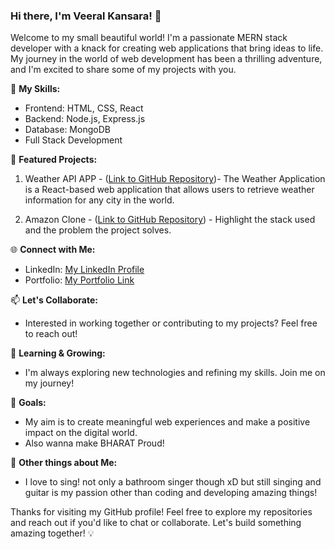 ### Hi there, I'm Veeral Kansara! 👋
Welcome to my small beautiful world!
I'm a passionate MERN stack developer with a knack for creating web applications that bring ideas to life. My journey in the world of web development has been a thrilling adventure, and I'm excited to share some of my projects with you.

🚀 **My Skills:**
- Frontend: HTML, CSS, React
- Backend: Node.js, Express.js
- Database: MongoDB
- Full Stack Development

🌟 **Featured Projects:**

1. Weather API APP - ([Link to GitHub Repository](https://github.com/viralkansarav/weather-application))- 
The Weather Application is a React-based web application that allows users to retrieve weather information for any city in the world.

2. Amazon Clone - ([Link to GitHub Repository](https://github.com/viralkansarav/amazon-clone)) - Highlight the stack used and the problem the project solves.


🌐 **Connect with Me:**
- LinkedIn: [My LinkedIn Profile](www.linkedin.com/in/veeralkansara)
- Portfolio: [My Portfolio Link](Comming-SOON)

📫 **Let's Collaborate:**
- Interested in working together or contributing to my projects? Feel free to reach out!

🌱 **Learning & Growing:**
- I'm always exploring new technologies and refining my skills. Join me on my journey!

🎯 **Goals:**
- My aim is to create meaningful web experiences and make a positive impact on the digital world.
- Also wanna make BHARAT Proud!


🔗 **Other things about Me:**
- I love to sing! not only a bathroom singer though xD but still singing and guitar is my passion other than coding and developing amazing things!

Thanks for visiting my GitHub profile! Feel free to explore my repositories and reach out if you'd like to chat or collaborate. Let's build something amazing together! 💡
